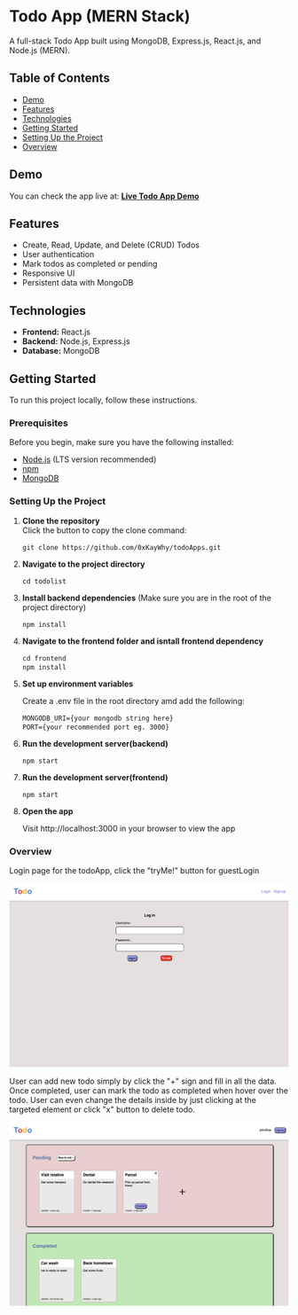 # Todo App (MERN Stack)

A full-stack Todo App built using MongoDB, Express.js, React.js, and Node.js (MERN).

## Table of Contents

- [Demo](#demo)
- [Features](#features)
- [Technologies](#technologies)
- [Getting Started](#getting-started)
- [Setting Up the Project](#setting-up-the-project)
- [Overview](#overview)

## Demo

You can check the app live at: [**Live Todo App Demo**](https://whatodos.vercel.app/login)

## Features

- Create, Read, Update, and Delete (CRUD) Todos
- User authentication
- Mark todos as completed or pending
- Responsive UI
- Persistent data with MongoDB

## Technologies

- **Frontend:** React.js
- **Backend:** Node.js, Express.js
- **Database:** MongoDB

## Getting Started

To run this project locally, follow these instructions.

### Prerequisites

Before you begin, make sure you have the following installed:

- [Node.js](https://nodejs.org/en/) (LTS version recommended)
- [npm](https://www.npmjs.com/)
- [MongoDB](https://www.mongodb.com/)

### Setting Up the Project

1. **Clone the repository**  
   Click the button to copy the clone command:

   ```
   git clone https://github.com/0xKayWhy/todoApps.git
   ```

2. **Navigate to the project directory**

   ```
   cd todolist
   ```

3. **Install backend dependencies**
   (Make sure you are in the root of the project directory)

    ```
    npm install
    ```
4. **Navigate to the frontend folder and isntall frontend dependency**

   ```
   cd frontend
   npm install
   ```

5. **Set up environment variables**

   Create a .env file in the root directory amd add the following:
   ```
   MONGODB_URI={your mongodb string here}
   PORT={your recommended port eg. 3000}
   ```

6. **Run the development server(backend)**

   ```
   npm start
   ```

7. **Run the development server(frontend)**

   ```
   npm start
   ```

8. **Open the app**

   Visit http://localhost:3000 in your browser to view the app


### Overview

Login page for the todoApp, click the "tryMe!" button for guestLogin

![Local Image](./images/todo_overview_login.png)


User can add new todo simply by click the "+" sign and fill in all the data. Once completed, user can mark the todo as completed when hover over the todo. User can even change the details inside by just clicking at the targeted element or click "x" button to delete todo.

![Local Image](./images/todo_overview_UI.png)
